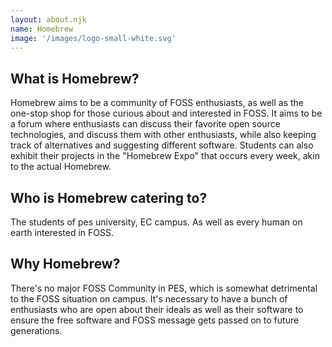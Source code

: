 ```yaml
---
layout: about.njk
name: Homebrew
image: '/images/logo-small-white.svg'
---
```



## What is Homebrew?

Homebrew aims to be a community of FOSS enthusiasts, as well as the one-stop shop for those
curious about and interested in FOSS. It aims to be a forum where enthusiasts can discuss their
favorite open source technologies, and discuss them with other enthusiasts, while also keeping track
of alternatives and suggesting different software.
Students can also exhibit their projects in the "Homebrew Expo" that occurs every week, akin to the
actual Homebrew.

## Who is Homebrew catering to?

The students of pes university, EC campus. As well as every human on earth interested in FOSS.

## Why Homebrew?

There's no major FOSS Community in PES, which is somewhat detrimental to the FOSS situation on
campus. It's necessary to have a bunch of enthusiasts who are open about their ideals as well as their
software to ensure the free software and FOSS message gets passed on to future generations.
